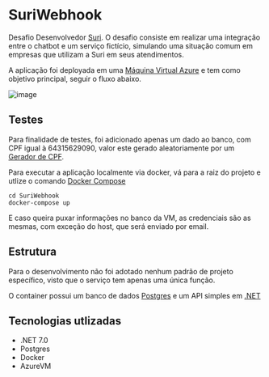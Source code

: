 # SuriWebhook

Desafio Desenvolvedor [Suri](https://www.chatbotmaker.io/). O desafio consiste em realizar uma integração entre o chatbot e um serviço fictício, simulando
uma situação comum em empresas que utilizam a Suri em seus atendimentos.

A aplicação foi deployada em uma [Máquina Virtual Azure](https://azure.microsoft.com/pt-br/products/virtual-machines/) e tem como objetivo principal, seguir o fluxo abaixo.


![image](https://github.com/AlexsandroLBS/SuriWebhook/assets/89843505/c24dc075-5d95-4ff7-bc07-fe79fbc4086b)


## Testes
Para finalidade de testes, foi adicionado apenas um dado ao banco, com CPF igual à 64315629090, valor este gerado aleatoriamente por um [Gerador de CPF](https://www.4devs.com.br/gerador_de_cpf).

Para executar a aplicação localmente via docker, vá para a raiz do projeto e utlize o comando [Docker Compose](https://docs.docker.com/compose/)
```
cd SuriWebhook
docker-compose up 
```
E caso queira puxar informações no banco da VM, as credenciais são as mesmas, com exceção do host, que será enviado por email.
## Estrutura
Para o desenvolvimento não foi adotado nenhum padrão de projeto específico, visto que o serviço tem apenas uma única função.

O container possui um banco de dados [Postgres](https://www.postgresql.org/) e um API simples em [.NET](https://dotnet.microsoft.com/pt-br/)

## Tecnologias utlizadas

- .NET 7.0
- Postgres
- Docker
- AzureVM
